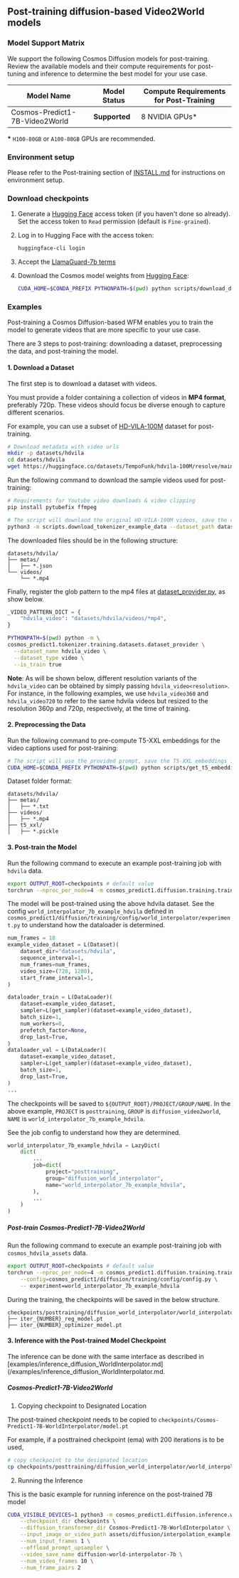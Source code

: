 ## Post-training diffusion-based Video2World models

### Model Support Matrix

We support the following Cosmos Diffusion models for post-training. Review the available models and their compute requirements for post-tuning and inference to determine the best model for your use case.

| Model Name                               | Model Status | Compute Requirements for Post-Training |
|----------------------------------------------|------------------|------------------------------------------|
| Cosmos-Predict1-7B-Video2World           | **Supported**    | 8 NVIDIA GPUs*                           |

**\*** `H100-80GB` or `A100-80GB` GPUs are recommended.

### Environment setup

Please refer to the Post-training section of [INSTALL.md](/INSTALL.md#post-training) for instructions on environment setup.

### Download checkpoints

1. Generate a [Hugging Face](https://huggingface.co/settings/tokens) access token (if you haven't done so already). Set the access token to `Read` permission (default is `Fine-grained`).

2. Log in to Hugging Face with the access token:
   ```bash
   huggingface-cli login
   ```
3. Accept the [LlamaGuard-7b terms](https://huggingface.co/meta-llama/LlamaGuard-7b)

4. Download the Cosmos model weights from [Hugging Face](https://huggingface.co/collections/nvidia/cosmos-predict1-67c9d1b97678dbf7669c89a7):
   ```bash
   CUDA_HOME=$CONDA_PREFIX PYTHONPATH=$(pwd) python scripts/download_diffusion_checkpoints.py --model_sizes 7B --model_types Video2World --checkpoint_dir checkpoints
   ```

### Examples

Post-training a Cosmos Diffusion-based WFM enables you to train the model to generate videos that are more specific to your use case.

There are 3 steps to post-training: downloading a dataset, preprocessing the data, and post-training the model.

#### 1. Download a Dataset

The first step is to download a dataset with videos.

You must provide a folder containing a collection of videos in **MP4 format**, preferably 720p. These videos should focus be diverse enough to capture different scenarios.

For example, you can use a subset of [HD-VILA-100M](https://github.com/microsoft/XPretrain/tree/main/hd-vila-100m) dataset for post-training.

```bash
# Download metadata with video urls
mkdir -p datasets/hdvila
cd datasets/hdvila
wget https://huggingface.co/datasets/TempoFunk/hdvila-100M/resolve/main/hdvila-100M.jsonl
```

Run the following command to download the sample videos used for post-training:

```bash
# Requirements for Youtube video downloads & video clipping
pip install pytubefix ffmpeg
```

```bash
# The script will downlaod the original HD-VILA-100M videos, save the corresponding clips and the metadata.
python3 -m scripts.download_tokenizer_example_data --dataset_path datasets/hdvila --N_videos 128 --do_download --do_clip
```

The downloaded files should be in the following structure:
```
datasets/hdvila/
├── metas/
│   ├── *.json
└── videos/
    └── *.mp4
```

Finally, register the glob pattern to the mp4 files at [dataset_provider.py](cosmos_predict1/tokenizer/training/datasets/dataset_provider.py), as show below.
```python
_VIDEO_PATTERN_DICT = {
    "hdvila_video": "datasets/hdvila/videos/*mp4",
}
```

```bash
PYTHONPATH=$(pwd) python -m \
cosmos_predict1.tokenizer.training.datasets.dataset_provider \
  --dataset_name hdvila_video \
  --dataset_type video \
  --is_train true    
```

**Note**: As will be shown below, different resolution variants of the `hdvila_video` can be obtained by simply passing `hdvila_video<resolution>`. For instance, in the following examples, we use `hdvila_video360` and `hdvila_video720` to refer to the same hdvila videos but resized to the resolution 360p and 720p, respectively, at the time of training.


#### 2. Preprocessing the Data

Run the following command to pre-compute T5-XXL embeddings for the video captions used for post-training:

```bash
# The script will use the provided prompt, save the T5-XXL embeddings in pickle format.
CUDA_HOME=$CONDA_PREFIX PYTHONPATH=$(pwd) python scripts/get_t5_embeddings.py --dataset_path datasets/hdvila
```

Dataset folder format:
```
datasets/hdvila/
├── metas/
│   ├── *.txt
├── videos/
│   ├── *.mp4
├── t5_xxl/
│   ├── *.pickle
```

#### 3. Post-train the Model

Run the following command to execute an example post-training job with `hdvila` data.
```bash
export OUTPUT_ROOT=checkpoints # default value
torchrun --nproc_per_node=4 -m cosmos_predict1.diffusion.training.train --config=cosmos_predict1/diffusion/training/config/config.py -- experiment=world_interpolator_7b_example_hdvila
```

The model will be post-trained using the above hdvila dataset.
See the config `world_interpolator_7b_example_hdvila` defined in `cosmos_predict1/diffusion/training/config/world_interpolator/experiment.py` to understand how the dataloader is determined.

```python
num_frames = 18
example_video_dataset = L(Dataset)(
    dataset_dir="datasets/hdvila",
    sequence_interval=1,
    num_frames=num_frames,
    video_size=(720, 1280),
    start_frame_interval=1,
)

dataloader_train = L(DataLoader)(
    dataset=example_video_dataset,
    sampler=L(get_sampler)(dataset=example_video_dataset),
    batch_size=1,
    num_workers=0,
    prefetch_factor=None,  
    drop_last=True,
)
dataloader_val = L(DataLoader)(
    dataset=example_video_dataset,
    sampler=L(get_sampler)(dataset=example_video_dataset),
    batch_size=1,
    drop_last=True,
)
...

```

The checkpoints will be saved to `${OUTPUT_ROOT}/PROJECT/GROUP/NAME`.
In the above example, `PROJECT` is `posttraining`, `GROUP` is `diffusion_video2world`, `NAME` is `world_interpolator_7b_example_hdvila`.

See the job config to understand how they are determined.
```python
world_interpolator_7b_example_hdvila = LazyDict(
    dict(
        ...
        job=dict(
            project="posttraining",
            group="diffusion_world_interpolator",
            name="world_interpolator_7b_example_hdvila",
        ),
        ...
    )
)
```

##### Post-train Cosmos-Predict1-7B-Video2World

Run the following command to execute an example post-training job with `cosmos_hdvila_assets` data.
```bash
export OUTPUT_ROOT=checkpoints # default value
torchrun --nproc_per_node=4 -m cosmos_predict1.diffusion.training.train \
    --config=cosmos_predict1/diffusion/training/config/config.py \
    -- experiment=world_interpolator_7b_example_hdvila
```

During the training, the checkpoints will be saved in the below structure.
```
checkpoints/posttraining/diffusion_world_interpolator/world_interpolator_7b_example_hdvila/checkpoints/
├── iter_{NUMBER}_reg_model.pt
├── iter_{NUMBER}_optimizer_model.pt
```


#### 3. Inference with the Post-trained Model Checkpoint

The inference can be done with the same interface as described in [examples/inference_diffusion_WorldInterpolator.md](/examples/inference_diffusion_WorldInterpolator.md.

##### Cosmos-Predict1-7B-Video2World

1. Copying checkpoint to Designated Location

The post-trained checkpoint needs to be copied to `checkpoints/Cosmos-Predict1-7B-WorldInterpolator/model.pt`

For example, if a posttrained checkpoint (ema) with 200 iterations is to be used,
```bash
# copy checkpoint to the designated location
cp checkpoints/posttraining/diffusion_world_interpolator/world_interpolator_7b_example_hdvila/checkpoints/iter_000000200_reg_model.pt checkpoints/Cosmos-Predict1-7B-WorldInterpolator/model.pt
```

2. Running the Inference

This is the basic example for running inference on the post-trained 7B model
```bash
CUDA_VISIBLE_DEVICES=1 python3 -m cosmos_predict1.diffusion.inference.world_interpolator \
    --checkpoint_dir checkpoints \
    --diffusion_transformer_dir Cosmos-Predict1-7B-WorldInterpolator \
    --input_image_or_video_path assets/diffusion/interpolation_example.mp4  \
    --num_input_frames 1 \
    --offload_prompt_upsampler \
    --video_save_name diffusion-world-interpolator-7b \
    --num_video_frames 10 \
    --num_frame_pairs 2
```